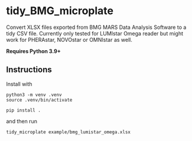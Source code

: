 # tidy_BMG_microplate
Convert XLSX files exported from BMG MARS Data Analysis Software to a tidy CSV file. Currently only tested for LUMIstar Omega reader but might work for PHERAstar, NOVOstar or OMNIstar as well. 

**Requires Python 3.9+**

## Instructions
Install with 

```
python3 -m venv .venv
source .venv/bin/activate

pip install .
``` 
and then run 
```
tidy_microplate example/bmg_lumistar_omega.xlsx
```
